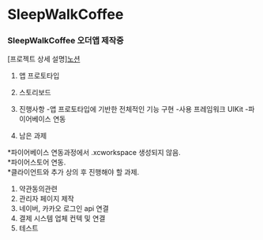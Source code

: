# SleepWalkCoffee
### SleepWalkCoffee 오더앱 제작중
[프로젝트 상세 설명][노션](https://steep-jaw-d1c.notion.site/iOS-SleepWalkCoffee-App-b860ee4f947e40b1b5ec7ade914d933f)
1. 앱 프로토타입
2. 스토리보드
3. 진행사항
-앱 프로토타입에 기반한 전체적인 기능 구현
-사용 프레임워크 UIKit
-파이어베이스 연동

4. 남은 과제

*파이어베이스 연동과정에서 .xcworkspace 생성되지 않음.  
*파이어스토어 연동.  
*클라이언트와 추가 상의 후 진행해야 할 과제.  

  1. 약관동의관련
  2. 관리자 페이지 제작
  3. 네이버, 카카오 로그인 api 연결
  4. 결제 시스템 업체 컨텍 및 연결
  5. 테스트
